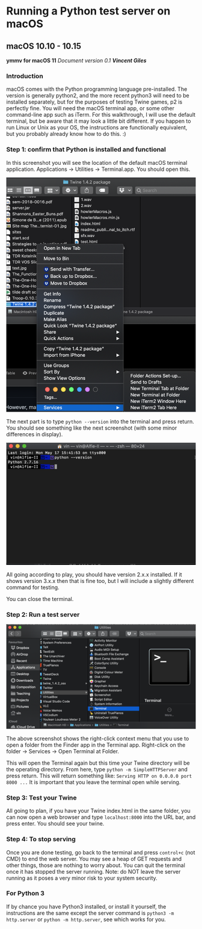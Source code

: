 # Running a Python test server on macOS
## macOS 10.10 - 10.15
**ymmv for macOS 11**
_Document version 0.1_
**_Vincent Giles_**

### Introduction
macOS comes with the Python programming language pre-installed. The version is generally python2, and the more recent python3 will need to be installed separately, but for the purposes of testing Twine games, p2 is perfectly fine. You will need the macOS terminal app, or some other command-line app such as iTerm. For this walkthrough, I will use the default terminal, but be aware that it may look a little bit different. If you happen to run Linux or Unix as your OS, the instructions are functionally equivalent, but you probably already know how to do this. :)

### Step 1: confirm that Python is installed and functional

In this screenshot you will see the location of the default macOS terminal application. Applications -> Utilities -> Terminal.app. You should open this.

![Screenshot of Terminal Location](ss1.png)

The next part is to type `python --version` into the terminal and press return. You should see something like the next screenshot (with some minor differences in display).

![Screenshot of Python Version](ss2.png)

All going according to play, you should have version 2.x.x installed. If it shows version 3.x.x then that is fine too, but I will include a slightly different command for testing.

You can close the terminal.

### Step 2: Run a test server

![Screenshot of Opening a Terminal at Folder](ss3.png)

The above screenshot shows the right-click context menu that you use to open a folder from the Finder app in the Terminal app. 
Right-click on the folder -> Services -> Open Terminal at Folder. 

This will open the Terminal again but this time your Twine directory will be the operating directory. From here, type `python -m SimpleHTTPServer` and press return. 
This will return something like: `Serving HTTP on 0.0.0.0 port 8000 ...`
It is important that you leave the terminal open while serving. 

### Step 3: Test your Twine

All going to plan, if you have your Twine index.html in the same folder, you can now open a web browser and type `localhost:8000` into the URL bar, and press enter. You should see your twine.

### Step 4: To stop serving

Once you are done testing, go back to the terminal and press `control+c` (not CMD) to end the web server. You may see a heap of GET requests and other things, those are nothing to worry about. You can quit the terminal once it has stopped the server running. Note: do NOT leave the server running as it poses a very minor risk to your system security. 

### For Python 3

If by chance you have Python3 installed, or install it yourself, the instructions are the same except the server command is `python3 -m http.server` or `python -m http.server`, see which works for you. 
